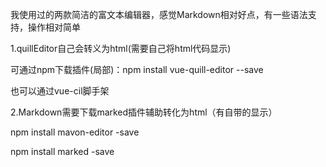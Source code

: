 我使用过的两款简洁的富文本编辑器，感觉Markdown相对好点，有一些语法支持，操作相对简单

1.quillEditor自己会转义为html(需要自己将html代码显示)

可通过npm下载插件(局部)：npm install vue-quill-editor --save

也可以通过vue-cil脚手架

2.Markdown需要下载marked插件辅助转化为html（有自带的显示）

npm install mavon-editor -save

npm install marked -save
